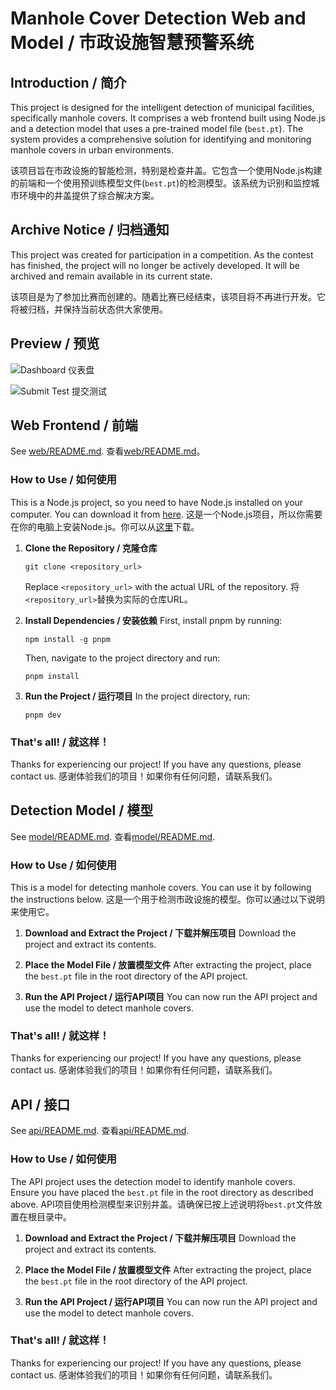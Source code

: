 # Manhole Cover Detection Web and Model / 市政设施智慧预警系统

## Introduction / 简介
This project is designed for the intelligent detection of municipal facilities, specifically manhole covers. It comprises a web frontend built using Node.js and a detection model that uses a pre-trained model file (`best.pt`). The system provides a comprehensive solution for identifying and monitoring manhole covers in urban environments.

该项目旨在市政设施的智能检测，特别是检查井盖。它包含一个使用Node.js构建的前端和一个使用预训练模型文件(`best.pt`)的检测模型。该系统为识别和监控城市环境中的井盖提供了综合解决方案。

## Archive Notice / 归档通知

This project was created for participation in a competition. As the contest has finished, the project will no longer be actively developed. It will be archived and remain available in its current state.

该项目是为了参加比赛而创建的。随着比赛已经结束，该项目将不再进行开发。它将被归档，并保持当前状态供大家使用。

## Preview / 预览
![Dashboard 仪表盘](https://github.com/lcandy2/manhole-cover-detection/assets/45784494/a8d5af8e-da78-4504-9b53-27f19f0ecfb6)

![Submit Test 提交测试](https://github.com/lcandy2/manhole-cover-detection/assets/45784494/0706c446-1918-4fc4-9aec-92d604404553)

## Web Frontend / 前端
See [web/README.md](web/README.md). 查看[web/README.md](web/README.md)。
### How to Use / 如何使用
This is a Node.js project, so you need to have Node.js installed on your computer. You can download it from [here](https://nodejs.org/).
这是一个Node.js项目，所以你需要在你的电脑上安装Node.js。你可以从[这里](https://nodejs.org/)下载。

1. **Clone the Repository / 克隆仓库**
   ```
   git clone <repository_url>
   ```
   Replace `<repository_url>` with the actual URL of the repository.
   将`<repository_url>`替换为实际的仓库URL。

2. **Install Dependencies / 安装依赖**
   First, install pnpm by running:
   ```
   npm install -g pnpm
   ```
   Then, navigate to the project directory and run:
   ```
   pnpm install
   ```

3. **Run the Project / 运行项目**
   In the project directory, run:
   ```
   pnpm dev
   ```

### That's all! / 就这样！
Thanks for experiencing our project! If you have any questions, please contact us.
感谢体验我们的项目！如果你有任何问题，请联系我们。

## Detection Model / 模型
See [model/README.md](model/README.md). 查看[model/README.md](model/README.md).
### How to Use / 如何使用
This is a model for detecting manhole covers. You can use it by following the instructions below.
这是一个用于检测市政设施的模型。你可以通过以下说明来使用它。

1. **Download and Extract the Project / 下载并解压项目**
   Download the project and extract its contents.

2. **Place the Model File / 放置模型文件**
   After extracting the project, place the `best.pt` file in the root directory of the API project.

3. **Run the API Project / 运行API项目**
   You can now run the API project and use the model to detect manhole covers.

### That's all! / 就这样！
Thanks for experiencing our project! If you have any questions, please contact us.
感谢体验我们的项目！如果你有任何问题，请联系我们。

## API / 接口
See [api/README.md](api/README.md). 查看[api/README.md](api/README.md).
### How to Use / 如何使用
The API project uses the detection model to identify manhole covers. Ensure you have placed the `best.pt` file in the root directory as described above.
API项目使用检测模型来识别井盖。请确保已按上述说明将`best.pt`文件放置在根目录中。

1. **Download and Extract the Project / 下载并解压项目**
   Download the project and extract its contents.

2. **Place the Model File / 放置模型文件**
   After extracting the project, place the `best.pt` file in the root directory of the API project.

3. **Run the API Project / 运行API项目**
   You can now run the API project and use the model to detect manhole covers.

### That's all! / 就这样！
Thanks for experiencing our project! If you have any questions, please contact us.
感谢体验我们的项目！如果你有任何问题，请联系我们。
